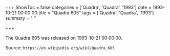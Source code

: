 +++
ShowToc = false
categories = ['Quadra', 'Quadra', '1993']
date = 1993-10-21 00:00:00
title = "Quadra 605"
tags = ['Quadra', 'Quadra', '1993']
summary = " "

+++

The Quadra 605 was released on 1993-10-21 00:00:00.

Source: `https://en.wikipedia.org/wiki/Quadra_605`


